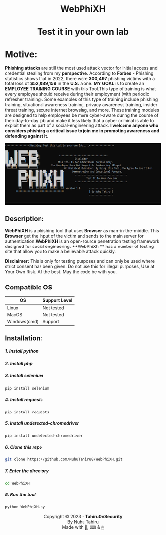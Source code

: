 <h1 align="center">WebPhiXH</h1>
<h1 align="center">Test it in your own lab</h1>

# Motive:
**Phishing attacks** are still the most used attack vector for initial access and credential stealing from my **perspective**. According to **Forbes** -  Phishing statistics shows that in 2022, there were **300,497** phishing victims with a total loss of **$52,089,159** in the **U.S.** alone. **MY GOAL** is to create an **EMPLOYEE TRAINING COURSE** with this Tool.This type of training is what every employee should receive during their employment (with periodic refresher training). Some examples of this type of training include phishing training, situational awareness training, privacy awareness training, insider threat training, secure internet browsing, and more.
These training modules are designed to help employees be more cyber-aware during the course of their day-to-day job and make it less likely that a cyber criminal is able to exploit them as part of a social-engineering attack. **I welcome anyone who considers phishing a critical issue to join me in promoting awareness and defending against it**.
<p align="center">
  <img alt="Logo" src="files/img/WebPhixh.png" width="800" height="200" />
  </p>
</p>

## Description:
**WebPhiXH** is a phishing tool that uses **Browser** as man-in-the-middle. This **Browser** get the input of the victim and sends to the main server for authentication.**WebPhiXH** is an open-source penetration testing framework designed for social engineering. **WebPhiXh ** has a number of testing site that allow you to make a believable attack quickly.

**Disclaimer:** This is only for testing purposes and can only be used where strict consent has been given. Do not use this for illegal purposes, Use at Your Own Risk. All the best. May the code be with you.

## Compatible OS

OS            | Support Level
--------------|--------------
Linux         | Not tested
MacOS         | Not tested
Windows(cmd)  | Support


## Installation:
##### 1. Install python
   
##### 2. Install php

##### 3. Install selenium
```bash
pip install selenium
```
##### 4. Install requests
```bash
pip install requests
```
##### 5. Install undetected-chromedriver
```bash
pip install undetected-chromedriver
```
##### 6. Clone this repo
```bash
git clone https://github.com/NuhuTahiru8/WebPhiXH.git
```
##### 7. Enter the directory
```bash
cd WebPhiXH
```
##### 8. Run the tool
```bash
python WebPhiXH.py
```
<div align="center">

Copyright © 2023 - **Tahiru0nSecurity**\
By Nuhu Tahiru\
Made with 🧠, ⌨ & 🖱 

</div>

